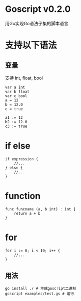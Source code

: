 # Goscript v0.2.0

用Go实现Go语法子集的脚本语言

# 支持以下语法

## 变量

支持 int, float, bool

```
var a int
var b float
var c bool
a = 12
b = 12.0
c = true

a1 := 12
b2 := 12.0
c3 := true
```

# if else
```
if expression {
    //...
} else {
    //...
}

```

# function

```
func funcname (a, b int) : int {
    return a + b
}
```

# for

```
for i := 0; i < 10; i++ {
    //...
}
```

## 用法
```
go install ./ # 生成goscript二进制
goscript examples/test.gs # 运行
```